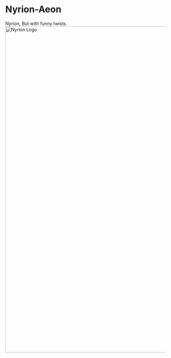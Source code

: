 # Nyrion-Aeon
Nyrion, But with funny twists.
<img width="1024" height="1024" alt="Nyrion Logo" src="https://github.com/user-attachments/assets/547a8534-6a87-48d1-9841-c9637a80499a" />
